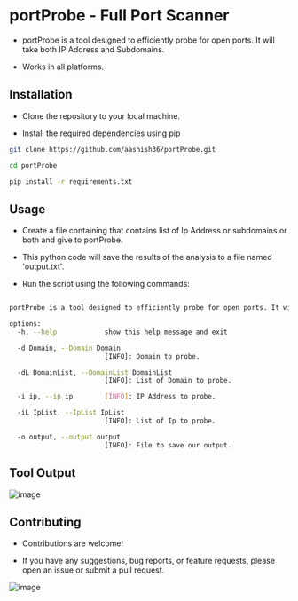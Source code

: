 # portProbe - Full Port Scanner

- portProbe is a tool designed to efficiently probe for open ports. It will take both IP Address and Subdomains.
  
-  Works in all platforms.

## Installation

- Clone the repository to your local machine.
  
- Install the required dependencies using pip


```bash
git clone https://github.com/aashish36/portProbe.git

cd portProbe

pip install -r requirements.txt

```

## Usage

- Create a file containing that contains list of Ip Address or subdomains or both and give to portProbe.

- This python code will save the results of the analysis to a file named 'output.txt'.

- Run the script using the following commands: 

``` bash

portProbe is a tool designed to efficiently probe for open ports. It will take both IP Address and Subdomains.

options:
  -h, --help            show this help message and exit

  -d Domain, --Domain Domain
                        [INFO]: Domain to probe.

  -dL DomainList, --DomainList DomainList
                        [INFO]: List of Domain to probe.

  -i ip, --ip ip        [INFO]: IP Address to probe.

  -iL IpList, --IpList IpList
                        [INFO]: List of Ip to probe.

  -o output, --output output
                        [INFO]: File to save our output.

```
## Tool Output

![image](https://github.com/aashishsec/portProbe/assets/65489287/8afa9812-d608-4f28-b93b-07b2b920eb44)


## Contributing

- Contributions are welcome!
  
- If you have any suggestions, bug reports, or feature requests, please open an issue or submit a pull request.

![image](https://github.com/aashish36/JSScanner/assets/65489287/70f7e3a8-e95f-429b-9433-89087daad721)

